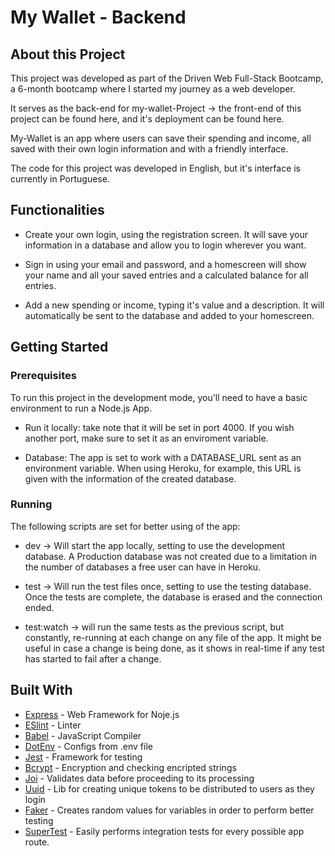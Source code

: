 # My Wallet - Backend

## About this Project

This project was developed as part of the Driven Web Full-Stack Bootcamp, a 6-month bootcamp where I started my journey as a web developer.

It serves as the back-end for my-wallet-Project -> the front-end of this project can be found here, and it's deployment can be found here.

My-Wallet is an app where users can save their spending and income, all saved with their own login information and with a friendly interface.

The code for this project was developed in English, but it's interface is currently in Portuguese.

## Functionalities

- Create your own login, using the registration screen. It will save your information in a database and allow you to login wherever you want.

- Sign in using your email and password, and a homescreen will show your name and all your saved entries and a calculated balance for all entries.

- Add a new spending or income, typing it's value and a description. It will automatically be sent to the database and added to your homescreen.

## Getting Started

### Prerequisites

To run this project in the development mode, you'll need to have a basic environment to run a Node.js App.

- Run it locally: take note that it will be set in port 4000. If you wish another port, make sure to set it as an enviroment variable.

- Database: The app is set to work with a DATABASE_URL sent as an environment variable. When using Heroku, for example, this URL is given with the information of the created database.

### Running

The following scripts are set for better using of the app:

- dev -> Will start the app locally, setting to use the development database. A Production database was not created due to a limitation in the number of databases a free user can have in Heroku.

- test -> Will run the test files once, setting to use the testing database. Once the tests are complete, the database is erased and the connection ended.

- test:watch -> will run the same tests as the previous script, but constantly, re-running at each change on any file of the app. It might be useful in case a change is being done, as it shows in real-time if any test has started to fail after a change.


## Built With

- [Express](https://expressjs.com/) - Web Framework for Noje.js
- [ESlint](https://eslint.org/) - Linter
- [Babel](https://babeljs.io/) - JavaScript Compiler
- [DotEnv](https://www.npmjs.com/package/dotenv) - Configs from .env file
- [Jest](https://jestjs.io/) - Framework for testing
- [Bcrypt](https://www.npmjs.com/package/bcrypt) - Encryption and checking encripted strings
- [Joi](https://www.npmjs.com/package/joi) - Validates data before proceeding to its processing
- [Uuid](https://www.npmjs.com/package/uuid) - Lib for creating unique tokens to be distributed to users as they login
- [Faker](https://www.npmjs.com/package/faker) - Creates random values for variables in order to perform better testing
- [SuperTest](https://www.npmjs.com/package/supertest) - Easily performs integration tests for every possible app route.

